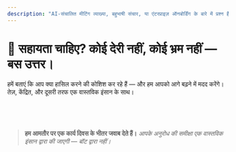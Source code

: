```yaml
---
description: "AI-संचालित मीटिंग व्याख्या, बहुभाषी संचार, या एंटरप्राइज़ ऑनबोर्डिंग के बारे में प्रश्न हैं? हम यहाँ मदद के लिए हैं — तेज़, मानवीय, और बिना किसी भ्रम के।"
---
```


# 💬 सहायता चाहिए? कोई देरी नहीं, कोई भ्रम नहीं — बस उत्तर।

हमें बताएं कि आप क्या हासिल करने की कोशिश कर रहे हैं — और हम आपको आगे बढ़ने में मदद करेंगे।  
तेज़, केंद्रित, और दूसरी तरफ एक वास्तविक इंसान के साथ।

<br>

<ContactForm   
  formStyle="margin: 1rem auto;"  
  categoryLabel="आज आपको InterMind पर क्या लाया है? *"  
  categoryPlaceholderText="अपना मुख्य कारण चुनें…"  
  messageLabel="हमें और बताएं *"  
  messagePlaceholderText="कुछ भी जो आप साझा करना चाहते हैं — लक्ष्य, संदर्भ, या तकनीकी विवरण।"  
  buttonText="अभी विशेषज्ञ सहायता प्राप्त करें"  
  :services="[
    'मुझे शुरुआत करने में मदद चाहिए',
    'मैं एक डेमो शेड्यूल करना चाहता हूं',
    'मेरे पास तकनीकी समस्या या बग है',
    'मुझे मीटिंग एकीकरण में मदद चाहिए',
    'मेरे पास अनुवाद गुणवत्ता के बारे में प्रश्न हैं',
    'मुझे टीम ऑनबोर्डिंग में सहायता चाहिए',
    'मेरे पास बिलिंग या सब्स्क्रिप्शन प्रश्न हैं',
    'मैं एंटरप्राइज़ सुविधाओं का पता लगाना चाहता हूं',
    'सामान्य प्रश्न या फीडबैक'
  ]" />

<br>

> **हम आमतौर पर एक कार्य दिवस के भीतर जवाब देते हैं।**
> _आपके अनुरोध की समीक्षा एक वास्तविक इंसान द्वारा की जाएगी — बॉट द्वारा नहीं।_